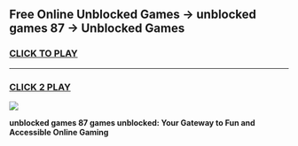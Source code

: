 
## Free Online Unblocked Games → unblocked games 87 → Unblocked Games
<h3>
<a href="https://premium.freeplayer.one?title=unblocked_games_87&ref=21F">CLICK TO PLAY</a></h3>
<hr>

<h3>
<a href="https://premium.freeplayer.one?title=unblocked_games_87&ref=21F">CLICK 2 PLAY</a>
  
</h3>

<a href="https://premium.freeplayer.one?title=unblocked_games_87&ref=21F/"><img src="https://clearcache.store/games.png"></a>


**unblocked games 87 games unblocked: Your Gateway to Fun and Accessible Online Gaming**
